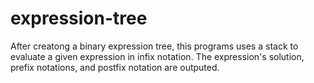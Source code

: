 # expression-tree
After creatong a binary expression tree, this programs uses a stack to evaluate a given expression in infix notation. The expression's solution, prefix notations, and postfix notation are outputed.
